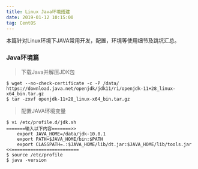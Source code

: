 ```yaml
---
title: Linux Java环境搭建
date: 2019-01-12 10:15:00
tag: CentOS
---
```


   本篇针对Linux环境下JAVA常用开发，配置，环境等使用细节及跳坑汇总。
   
### Java环境篇

> 下载Java并解压JDK包

    $ wget --no-check-certificate -c -P /data/ https://download.java.net/openjdk/jdk11/ri/openjdk-11+28_linux-x64_bin.tar.gz
    $ tar -zxvf openjdk-11+28_linux-x64_bin.tar.gz
    
> 配置JAVA环境变量

    $ vi /etc/profile.d/jdk.sh
    =======输入以下内容=======>>
        export JAVA_HOME=/data/jdk-10.0.1
        export PATH=$JAVA_HOME/bin:$PATH
        export CLASSPATH=.:$JAVA_HOME/lib/dt.jar:$JAVA_HOME/lib/tools.jar
    <<=========================
    $ source /etc/profile
    $ java -version